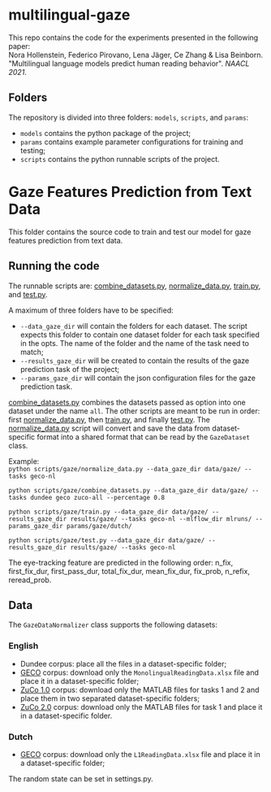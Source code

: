 # multilingual-gaze
This repo contains the code for the experiments presented in the following paper:  
Nora Hollenstein, Federico Pirovano, Lena Jäger, Ce Zhang & Lisa Beinborn. "Multilingual language models predict human reading behavior". _NAACL 2021_.


## Folders
The repository is divided into three folders: `models`, `scripts`, and `params`:
* `models` contains the python package of the project;
* `params` contains example parameter configurations for training and testing;
* `scripts` contains the python runnable scripts of the project.

# Gaze Features Prediction from Text Data
This folder contains the source code to train and test our model for gaze features prediction from text data.

## Running the code
The runnable scripts are: [combine_datasets.py](combine_datasets.py), [normalize_data.py](normalize_data.py), [train.py](train.py), and [test.py](test.py).

A maximum of three folders have to be specified:
* `--data_gaze_dir` will contain the folders for each dataset. The script expects this folder to contain one dataset folder for each task specified in the opts. The name of the folder and the name of the task need to match;
* `--results_gaze_dir` will be created to contain the results of the gaze prediction task of the project;
* `--params_gaze_dir` will contain the json configuration files for the gaze prediction task.

[combine_datasets.py](combine_datasets.py) combines the datasets passed as option into one dataset under the name `all`.
The other scripts are meant to be run in order: first [normalize_data.py](normalize_data.py), then [train.py](train.py), and finally [test.py](test.py).
The [normalize_data.py](normalize_data.py) script will convert and save the data from dataset-specific format into a shared format that can be read by the `GazeDataset` class.

Example:  
`python scripts/gaze/normalize_data.py --data_gaze_dir data/gaze/ --tasks geco-nl`

`python scripts/gaze/combine_datasets.py --data_gaze_dir data/gaze/ --tasks dundee geco zuco-all --percentage 0.8`

`python scripts/gaze/train.py --data_gaze_dir data/gaze/ --results_gaze_dir results/gaze/ --tasks geco-nl --mlflow_dir mlruns/ --params_gaze_dir params/gaze/dutch/`

`python scripts/gaze/test.py --data_gaze_dir data/gaze/ --results_gaze_dir results/gaze/ --tasks geco-nl`


The eye-tracking feature are predicted in the following order: n_fix, first_fix_dur, first_pass_dur, total_fix_dur, mean_fix_dur, fix_prob, n_refix, reread_prob.

## Data
The `GazeDataNormalizer` class supports the following datasets:

### English
* Dundee corpus: place all the files in a dataset-specific folder;
* [GECO](http://expsy.ugent.be/downloads/geco/) corpus: download only the `MonolingualReadingData.xlsx` file and place it in a dataset-specific folder;
* [ZuCo 1.0](https://osf.io/q3zws/) corpus: download only the MATLAB files for tasks 1 and 2 and place them in two separated dataset-specific folders;
* [ZuCo 2.0](https://osf.io/2urht/) corpus: download only the MATLAB files for task 1 and place it in a dataset-specific folder.

### Dutch
* [GECO](http://expsy.ugent.be/downloads/geco/) corpus: download only the `L1ReadingData.xlsx` file and place it in a dataset-specific folder;


The random state can be set in settings.py.

